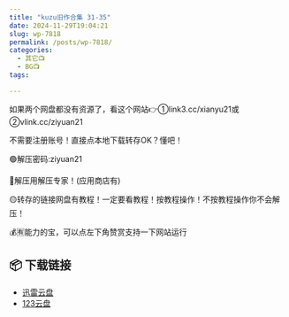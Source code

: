 ```yaml
---
title: "kuzu旧作合集 31-35"
date: 2024-11-29T19:04:21
slug: wp-7818
permalink: /posts/wp-7818/
categories:
  - 其它📺
  - BG📺
tags:

---
```


如果两个网盘都没有资源了，看这个网站👉①link3.cc/xianyu21或②vlink.cc/ziyuan21

不需要注册账号！直接点本地下载转存OK？懂吧！

🟢解压密码:ziyuan21

🔵解压用解压专家！(应用商店有)

🟡转存的链接网盘有教程！一定要看教程！按教程操作！不按教程操作你不会解压！

💰🈶能力的宝，可以点左下角赞赏支持一下网站运行

## 📦 下载链接
- [迅雷云盘](https://blziyuan21.com/pay-download/7818?key=ddf02ef3f4&down_id=0)
- [123云盘](https://blziyuan21.com/pay-download/7818?key=ddf02ef3f4&down_id=1)

